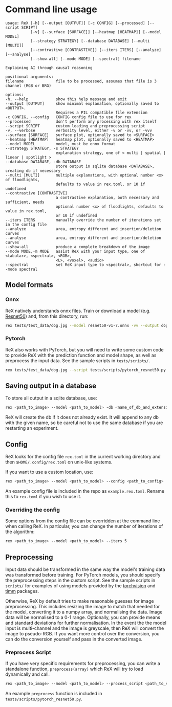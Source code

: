 # Command line usage

<!--inclusion-marker-start-do-not-remove-->

```none
usage: ReX [-h] [--output [OUTPUT]] [-c CONFIG] [--processed] [--script SCRIPT]
           [-v] [--surface [SURFACE]] [--heatmap [HEATMAP]] [--model MODEL]
           [--strategy STRATEGY] [--database DATABASE] [--multi [MULTI]]
           [--contrastive [CONTRASTIVE]] [--iters ITERS] [--analyze] [--analyse]
           [--show-all] [--mode MODE] [--spectral] filename

Explaining AI through causal reasoning

positional arguments:
filename              file to be processed, assumes that file is 3 channel (RGB or BRG)

options:
-h, --help            show this help message and exit
--output [OUTPUT]     show minimal explanation, optionally saved to <OUTPUT>.
                      Requires a PIL compatible file extension
-c CONFIG, --config   CONFIG config file to use for rex
--processed           don't perform any processing with rex itself
--script SCRIPT       custom loading and preprocessing script
-v, --verbose         verbosity level, either -v or -vv, or -vvv
--surface [SURFACE]   surface plot, optionally saved to <SURFACE>
--heatmap [HEATMAP]   heatmap plot, optionally saved to <HEATMAP>
--model MODEL         model, must be onnx format
--strategy STRATEGY, -s STRATEGY 
                      explanation strategy, one of < multi | spatial | linear | spotlight >
--database DATABASE, -db DATABASE
                      store output in sqlite database <DATABASE>, creating db if necessary
--multi [MULTI]       multiple explanations, with optional number <x> of floodlights, 
                      defaults to value in rex.toml, or 10 if undefined
--contrastive [CONTRASTIVE]
                      a contrastive explanation, both necessary and sufficient, needs 
                      optional number <x> of floodlights, defaults to value in rex.toml,
                      or 10 if undefined
--iters ITERS         manually override the number of iterations set in the config file
--analyze             area, entropy different and insertion/deletion curves
--analyse             area, entropy different and insertion/deletion curves
--show-all            produce a complete breakdown of the image
--mode MODE,-m MODE   assist ReX with your input type, one of <tabular>, <spectral>, <RGB>,
                      <L>, <voxel>, <audio>
--spectral            set ReX input type to <spectral>, shortcut for --mode spectral
```

<!--inclusion-marker-end-do-not-remove-->

## Model formats

### Onnx

ReX natively understands onnx files. Train or download a model (e.g. [Resnet50](https://github.com/onnx/models/blob/main/validated/vision/classification/resnet/model/resnet50-v1-7.onnx)) and, from this directory, run:

```bash
rex tests/test_data/dog.jpg --model resnet50-v1-7.onnx -vv --output dog_exp.jpg
```

### Pytorch

ReX also works with PyTorch, but you will need to write some custom code to provide ReX with the prediction function and model shape, as well as preprocess the input data.
See the sample scripts in `tests/scripts/`.

```bash
rex tests/test_data/dog.jpg --script tests/scripts/pytorch_resnet50.py -vv --output dog_exp.jpg
```

## Saving output in a database

To store all output in a sqlite database, use:

```bash
rex <path_to_image> --model <path_to_model> -db <name_of_db_and_extension>
```

ReX will create the db if it does not already exist.
It will append to any db with the given name, so be careful not to use the same database if you are restarting an experiment.

## Config

ReX looks for the config file `rex.toml` in the current working directory and then `$HOME/.config/rex.toml` on unix-like systems.

If you want to use a custom location, use:

```bash
rex <path_to_image> --model <path_to_model> --config <path_to_config>
```

An example config file is included in the repo as `example.rex.toml`.
Rename this to `rex.toml` if you wish to use it.

### Overriding the config

Some options from the config file can be overridden at the command line when calling ReX.
In particular, you can change the number of iterations of the algorithm:

```bash
rex <path_to_image> --model <path_to_model> --iters 5
```

## Preprocessing

Input data should be transformed in the same way the model's training data was transformed before training.
For PyTorch models, you should specify the preprocessing steps in the custom script.
See the sample scripts in `scripts/` for examples of using models provided by the [torchvision](https://pytorch.org/vision/stable/index.html) and [timm](https://huggingface.co/docs/timm/index) packages.

Otherwise, ReX by default tries to make reasonable guesses for image preprocessing.
This includes resizing the image to match that needed for the model, converting it to a numpy array, and normalising the data.
Image data will be normalised to a 0-1 range.
Optionally, you can provide means and standard deviations for further normalisation.
In the event the the model input is multi-channel and the image is greyscale, then ReX will convert the image to pseudo-RGB.
If you want more control over the conversion, you can do the conversion yourself and pass in the converted image.

<!-- If the image has already been resized appropriately for the model, then use the `--processed` flag:

```bash
rex <path_to_image> --model <path_to_model> --processed
``` -->

### Preprocess Script

If you have very specific requirements for preprocessing, you can write a standalone function, `preprocess(array)` which ReX will try to load dynamically and call.

```bash
rex <path_to_image> --model <path_to_model> --process_script <path_to_script.py>
```

An example `preprocess` function is included in `tests/scripts/pytorch_resnet50.py`.
